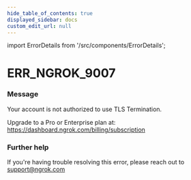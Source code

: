 ```yaml
---
hide_table_of_contents: true
displayed_sidebar: docs
custom_edit_url: null
---
```


import ErrorDetails from '/src/components/ErrorDetails';

# ERR_NGROK_9007

### Message
Your account is not authorized to use TLS Termination.

Upgrade to a Pro or Enterprise plan at: https://dashboard.ngrok.com/billing/subscription

### Further help
If you're having trouble resolving this error, please reach out to [support@ngrok.com](mailto:support@ngrok.com?subject=Help%20with%20ERR_NGROK_9007)

<ErrorDetails error='err_ngrok_9007' />
